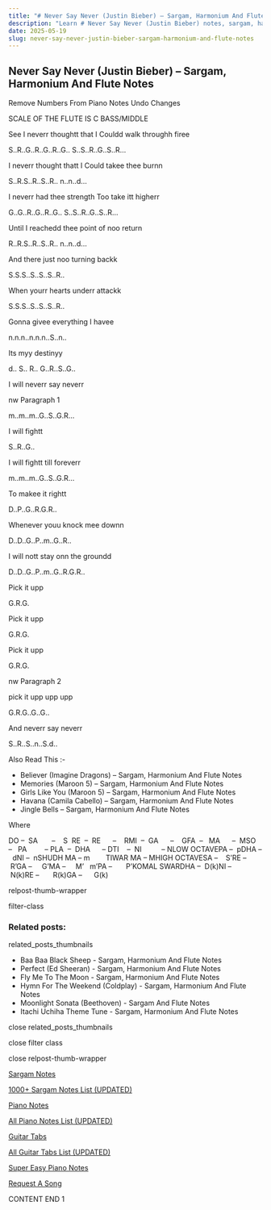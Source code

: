 ```yaml
---
title: "# Never Say Never (Justin Bieber) – Sargam, Harmonium And Flute Notes"
description: "Learn # Never Say Never (Justin Bieber) notes, sargam, harmonium notations and flute notes. Easy step-by-step tutorial for beginners."
date: 2025-05-19
slug: never-say-never-justin-bieber-sargam-harmonium-and-flute-notes
---
```


## Never Say Never (Justin Bieber) – Sargam, Harmonium And Flute Notes

Remove Numbers From Piano Notes
Undo Changes

SCALE OF THE FLUTE IS C BASS/MIDDLE

See I neverr thoughtt that I Couldd walk throughh firee

S..R..G..R..G..R..G.. S..S..R..G..S..R…

I neverr thought thatt I Could takee thee burnn

S..R.S..R..S..R.. n..n..d…

I neverr had thee strength Too take itt higherr

G..G..R..G..R..G.. S..S..R..G..S..R…

Until I reachedd thee point of noo return

R..R.S..R..S..R.. n..n..d…

And there just noo turning backk

S.S.S..S..S..S..R..

When yourr hearts underr attackk

S.S.S..S..S..S..R..

Gonna givee everything I havee

n.n.n..n.n.n..S..n..

Its myy destinyy

d.. S.. R.. G..R..S..G..

I will neverr say neverr

nw Paragraph 1

m..m..m..G..S..G.R…

I will fightt

S..R..G..

I will fightt till foreverr

m..m..m..G..S..G.R…

To makee it rightt

D..P..G..R.G.R..

Whenever youu knock mee downn

D..D..G..P..m..G..R..

I will nott stay onn the groundd

D..D..G..P..m..G..R.G.R..

Pick it upp

G.R.G.

Pick it upp

G.R.G.

Pick it upp

G.R.G.

nw Paragraph 2

pick it upp upp upp

G.R.G..G..G..

And neverr say neverr

S..R..S..n..S.d..

Also Read This :-

* Believer (Imagine Dragons) – Sargam, Harmonium And Flute Notes
* Memories (Maroon 5) – Sargam, Harmonium And Flute Notes
* Girls Like You (Maroon 5) – Sargam, Harmonium And Flute Notes
* Havana (Camila Cabello) – Sargam, Harmonium And Flute Notes
* Jingle Bells – Sargam, Harmonium And Flute Notes

Where

DO –  SA       –    S  RE  –  RE      –    RMI  –  GA      –    GFA  –   MA      –  MSO  –   PA         – PLA  –  DHA      – DTI    –  NI          – NLOW OCTAVEPA –  pDHA –  dNI –  nSHUDH MA – m        TIWAR MA – MHIGH OCTAVESA –    S’RE –     R’GA –     G’MA –     M’   m’PA –       P’KOMAL SWARDHA –  D(k)NI –       N(k)RE –       R(k)GA –      G(k)

relpost-thumb-wrapper

filter-class

### Related posts:

related_posts_thumbnails

* Baa Baa Black Sheep - Sargam, Harmonium And Flute Notes
* Perfect (Ed Sheeran) - Sargam, Harmonium And Flute Notes
* Fly Me To The Moon - Sargam, Harmonium And Flute Notes
* Hymn For The Weekend (Coldplay) - Sargam, Harmonium And Flute Notes
* Moonlight Sonata (Beethoven) - Sargam And Flute Notes
* Itachi Uchiha Theme Tune - Sargam, Harmonium And Flute Notes

close related_posts_thumbnails

close filter class

close relpost-thumb-wrapper

[Sargam Notes](/sargam-notes.html)

[1000+ Sargam Notes List (UPDATED)](/all-songs-list-sargam-notes.html)

[Piano Notes](/piano-notes.html)

[All Piano Notes List (UPDATED)](/all-songs-list-piano-notes.html)

[Guitar Tabs](/guitar-tabs.html)

[All Guitar Tabs List (UPDATED)](/all-songs-list-guitar-tabs.html)

[Super Easy Piano Notes](https://studywall.in/)

[Request A Song](/request-a-song.html)

CONTENT END 1

